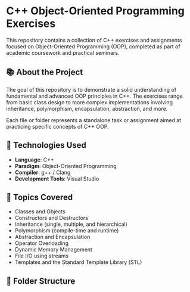 # C++ Object-Oriented Programming Exercises

This repository contains a collection of C++ exercises and assignments focused on Object-Oriented Programming (OOP), completed as part of academic coursework and practical seminars.

## 📚 About the Project

The goal of this repository is to demonstrate a solid understanding of fundamental and advanced OOP principles in C++. The exercises range from basic class design to more complex implementations involving inheritance, polymorphism, encapsulation, abstraction, and more.

Each file or folder represents a standalone task or assignment aimed at practicing specific concepts of C++ OOP.

## 🚀 Technologies Used

- **Language**: C++
- **Paradigm**: Object-Oriented Programming
- **Compiler**: g++ / Clang
- **Development Tools**: Visual Studio

## 🧠 Topics Covered

- Classes and Objects
- Constructors and Destructors
- Inheritance (single, multiple, and hierarchical)
- Polymorphism (compile-time and runtime)
- Abstraction and Encapsulation
- Operator Overloading
- Dynamic Memory Management
- File I/O using streams
- Templates and the Standard Template Library (STL)

## 📁 Folder Structure

